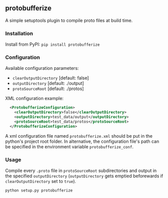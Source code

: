 ## protobufferize

A simple setuptools plugin to compile proto files at build time.

### Installation

Install from PyPI: ```pip install protobufferize```


### Configuration

Available configuration parameters:
- `clearOutputDirectory` [default: false]
- `outputDirectory` [default: ./output]
- `protoSourceRoot` [default: ./protos]

XML configuration example:

```xml
  <ProtobufferizeConfiguration>
    <clearOutputDirectory>false</clearOutputDirectory>
    <outputDirectory>test_data/output</outputDirectory>
    <protoSourceRoot>test_data/protos</protoSourceRoot>
  </ProtobufferizeConfiguration>
```

A xml configuration file named `protobufferize.xml` should be put in the python's project root folder. 
In alternative, the configuration file's path can be specified in the environment variable `protobufferize_conf`.

### Usage

Compile every `.proto` file in `protoSourceRoot` subdirectories and output in the specified `outputDirectory` (`outputDirectory` gets emptied beforewards if `clearOutputDirectory` set to `true`).

```sh
python setup.py protobufferize
```

